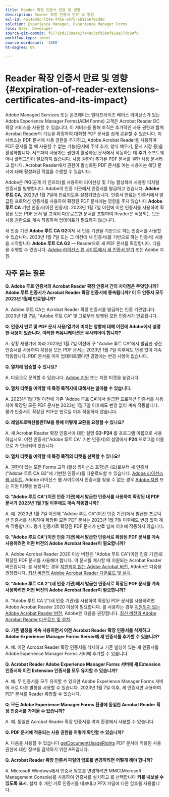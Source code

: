 ```yaml
---
title: Reader 확장 인증서 만료 및 영향
description: Reader 확장 인증서 만료 및 영향
exl-id: 4e14e0dc-f248-4f6e-a075-6012b6792d9d
solution: Experience Manager, Experience Manager Forms
role: User, Developer
source-git-commit: f6771bd1338a4e27a48c3efd39efe18e57cb98f9
workflow-type: tm+mt
source-wordcount: '1088'
ht-degree: 0%

---
```



# Reader 확장 인증서 만료 및 영향 {#expiration-of-reader-extensions-certificates-and-its-impact}

Adobe Managed Services 또는 온프레미스 엔터프라이즈 베이스 라이선스가 있는 Adobe Experience Manager Forms(AEM Forms) 고객은 Acrobat Reader DC 확장 서비스를 사용할 수 있습니다. 이 서비스를 통해 조직은 추가적인 사용 권한과 함께 Acrobat Reader의 기능을 확장하여 대화형 PDF 문서를 쉽게 공유할 수 있습니다. 이 서비스는 PDF 문서에 사용 권한을 추가하고, Adobe Acrobat Reader을 사용하여 PDF 문서를 열 때 사용할 수 없는 기능(문서에 주석 추가, 양식 채우기, 문서 저장 등)을 활성화합니다. 서드파티 사용자는 권한이 활성화된 문서에서 작동하는 데 추가 소프트웨어나 플러그인이 필요하지 않습니다. 사용 권한이 추가된 PDF 문서를 권한 사용 문서라고 합니다. Acrobat Reader에서 권한이 활성화된 PDF 문서를 여는 사용자는 해당 문서에 대해 활성화된 작업을 수행할 수 있습니다.

Adobe은 PKI(공개 키 인프라)를 사용하여 라이선싱 및 기능 활성화에 사용할 디지털 인증서를 발행합니다. Adobe이 인증 기관에서 인증서를 발급하고 있습니다. **Adobe 루트 CA**, 2023년 1월 7일에 만료되도록 설정되었습니다. 인증서 만료는 인증서에서 발급된 프로덕션 인증서를 사용하여 확장된 PDF 문서에는 영향을 주지 않습니다 **Adobe 루트 CA** 기반 인증서(이전 인증서). 2023년 1월 7일 이전에 이전 인증서를 사용하여 확장된 모든 PDF 문서 및 고객이 다운로드한 문서를 포함하여 Reader은 적용되는 모든 사용 권한으로 계속 작동하며 업데이트가 필요하지 않습니다.

새 인증 기관 **Adobe 루트 CA G2**&#x200B;이제 새 인증 기관을 기반으로 하는 인증서를 사용할 수 있습니다. 2023년 1월 7일 또는 그 이전에 새 인증서(를 기반으로 하는 인증서) 사용을 시작합니다 **Adobe 루트 CA G2** — Reader으로 새 PDF 문서를 확장합니다.  다음을 수행할 수 있습니다. [Adobe 라이선스 웹 사이트에서 새 인증서 받기](https://licensing.adobe.com/) 또는 Adobe 지원.

## 자주 묻는 질문

**Q. Adobe 루트 인증서와 Acrobat Reader 확장 인증서 간의 차이점은 무엇입니까? Adobe 루트 인증서가 Acrobat Reader 확장 인증서에 종속됩니까? 이 두 인증서 모두 2023년 1월에 만료됩니까?**

A. Adobe 루트 CA는 Acrobat Reader 확장 인증서를 발급하는 인증 기관입니다. 2023년 1월 7일, &quot;Adobe 루트 CA&quot; 및 그로부터 발행된 모든 인증서가 만료됩니다.

**Q. 인증서 만료 및 PDF 문서 사용/열기에 미치는 영향에 대해 이전에 Adobe에서 설명한 내용이 있습니다. 이러한 커뮤니케이션은 무시되어야 합니까?**

A. 상황 재평가에 따라 2023년 1월 7일 이전에 구 &quot;Adobe 루트 CA&quot;에서 발급한 생산 인증서를 사용하여 확장된 모든 PDF 문서는 2023년 1월 7일 이후에도 변경 없이 계속 작동합니다. PDF 문서를 이미 업데이트했다면 경험에는 변경 사항이 없습니다.

**Q. 열차에 탑승할 수 있나요?**

A. 다음으로 문의할 수 있습니다. [Adobe 지원](https://experienceleague.adobe.com/?support-solution=Experience+Manager#support) 또는 지원 티켓을 높입니다.

**Q. 열차 티켓을 예약할 때 특정 목적지에 대해서는 알아볼 수 있습니다.**

A. 2023년 1월 7일 이전에 기존 &#39;Adobe 루트 CA&#39;에서 발급한 프로덕션 인증서를 사용하여 확장된 모든 PDF 문서는 2023년 1월 7일 이후에도 변경 없이 계속 작동합니다. 평가 인증서로 확장된 PDF은 만료일 이후 작동하지 않습니다.

**Q. 레일프로텍션플랜TM을 통해 어떻게 교환을 요청할 수 있나요?**

A. 새 Acrobat Reader 확장 인증서에 대한 설명 **G3-P24** 를 프로그램 이름으로 사용하십시오. 이전 인증서(&quot;Adobe 루트 CA&quot; 기반 인증서)의 설명에서 **P24** 프로그램 이름으로 가 언급되어 있습니다.

**Q. 열차 티켓을 예약할 때 특정 목적의 티켓을 선택할 수 있나요?**

A. 권한이 있는 모든 Forms 고객 (활성 라이선스 포함)은 (으)로부터 새 인증서 (&quot;Adobe 루트 CA G2&quot;에 기반한 인증서)를 다운로드할 수 있습니다. [Adobe 라이선스 웹 사이트](https://licensing.adobe.com/). Adobe 라이선스 웹 사이트에서 인증서를 찾을 수 없는 경우 [Adobe 지원](https://experienceleague.adobe.com/?support-solution=Experience+Manager&amp;lang=en#support) 또는 지원 티켓을 높입니다.

**Q. &quot;Adobe 루트 CA&quot;(이전 인증 기관)에서 발급한 인증서를 사용하여 확장된 내 PDF 문서가 2023년 1월 7일 이후에도 계속 작동합니까?**

A. 예. 2023년 1월 7일 이전에 &quot;Adobe 루트 CA&quot;(이전 인증 기관)에서 발급한 프로덕션 인증서를 사용하여 확장된 모든 PDF 문서는 2023년 1월 7일 이후에도 변경 없이 계속 작동합니다. 평가 인증서로 확장된 PDF 문서가 만료 날짜 이후에 작동하지 않습니다.

**Q. &quot;Adobe 루트 CA&quot;(이전 인증 기관)에서 발급한 인증서로 확장된 PDF 문서를 계속 사용하려면 어떤 버전의 Adobe Acrobat Reader이 필요합니까?**

A. Adobe Acrobat Reader 2020 이상 버전은 &quot;Adobe 루트 CA&quot;(이전 인증 기관)로 확장된 PDF 문서를 사용해야 합니다. 이 문서를 게시할 때 지원되는 Acrobat Reader 버전입니다. 를 사용하는 경우 [지원되지 않는 Adobe Acrobat 버전](https://helpx.adobe.com/kr/support/programs/eol-matrix.html), Adobe은 다음을 권장합니다. [최신 버전의 Adobe Acrobat Reader 다운로드 및 설치](https://get.adobe.com/reader/).

**Q. &quot;Adobe 루트 CA 2&quot;(새 인증 기관)에서 발급한 인증서로 확장된 PDF 문서를 계속 사용하려면 어떤 버전의 Adobe Acrobat Reader이 필요합니까?**

A. &quot;Adobe 루트 CA 2&quot;(새 인증 기관)를 사용하여 확장된 PDF 문서를 사용하려면 Adobe Acrobat Reader 2020 이상이 필요합니다. 를 사용하는 경우 [지원되지 않는 Adobe Acrobat Reader 버전](https://helpx.adobe.com/kr/support/programs/eol-matrix.html), Adobe은 다음을 권장합니다. [최신 버전의 Adobe Acrobat Reader 다운로드 및 설치](https://get.adobe.com/reader/).

**Q. 기존 별칭을 계속 사용하면서 이전 Acrobat Reader 확장 인증서를 삭제하고 Adobe Experience Manager Forms Server에 새 인증서를 추가할 수 있습니까?**

A. 예. 이전 Acrobat Reader 확장 인증서를 삭제하고 기존 별칭이 있는 새 인증서를 Adobe Experience Manager Forms 서버에 추가할 수 있습니다.

**Q. Acrobat Reader Adobe Experience Manager Forms 서버에 새 Extension 인증서와 이전 Extension 인증서를 모두 유지할 수 있습니까?**

A. 예. 두 인증서를 모두 유지할 수 있지만 Adobe Experience Manager Forms 서버에 서로 다른 별칭을 사용할 수 있습니다. 2023년 1월 7일 이후, 새 인증서만 사용하여 PDF 문서를 Reader 확장할 수 있습니다.

**Q. 모든 Adobe Experience Manager Forms 환경에 동일한 Acrobat Reader 확장 인증서를 가져올 수 있습니까?**

A. 예. 동일한 Acrobat Reader 확장 인증서를 여러 환경에서 사용할 수 있습니다.

**Q. PDF 문서에 적용되는 사용 권한을 어떻게 확인할 수 있습니까?**

A. 다음을 사용할 수 있습니다 [getDocumentUsageRights](https://experienceleague.adobe.com/docs/experience-manager-65/forms/developer-reference/programming-aem-forms-jee/java-api-quick-start-code-examples/acrobat-reader-dc-extensions-service.html?lang=en#quick-start-soap-mode-retrieving-credential-information-using-the-java-api) PDF 문서에 적용된 사용 권한에 대한 정보를 검색하기 위한 API입니다.

**Q. Acrobat Reader 확장 인증서 파일의 암호를 변경하려면 어떻게 해야 합니까?**

A. Microsoft Windows에서 인증서 암호를 변경하려면 MMC(Microsoft Management Console)를 사용하여 인증서를 설치하고 를 선택합니다 **키를 내보낼 수 있도록 표시**. 설치 후 개인 키로 인증서를 내보내고 PFX 파일에 다른 암호를 사용합니다.


<!-- 
## Applying the certificates {#obtaning-and-applying-the-certificates} 

You can choose one of the following paths to apply latest certificates:

* [Updating certificates for an AEM Forms on JEE environment](#Updating-and-Applying-certificates-for-an-AEM-Forms-on-JEE-environment) 
* [Updating certificates for an AEM Forms on OSGi environment](#Updating-and-applying-certificates-for-an-AEM-Forms-on-OSGi-environment)

>[!NOTE]
>
>The document uses the term certificates and credentials interchangeably.

### Pre-requisites {#Pre-requisites}

Updating the certificates requires using actions available on AEM Forms administrator console and Reader Extension APIs provided by AEM Forms. The document is intended for users and administrators with knowledge of using Adobe Experience Manger Forms APIs. Before you start, ensure that: 

* the user has administrator rights on underlying AEM Forms environment. 
* the user has setup the [development environment](https://experienceleague.adobe.com/docs/experience-manager-65/developing/devtools/howto-projects-eclipse.html) and has access to it.
* [obtain the certificates](#obtain-the-certificates).


### Obtain the certificates {#obtain-the-certificates}

The Rights credential is delivered as a digital certificate that contains the public key, the private key, and the password used to access the credential.

If your organization purchases a production version of Reader Extensions, the production Rights credential is delivered by Adobe Licensing Website (LWS). A production Rights credential is unique to your organization and can enable the specific usage rights that you require.

If you obtained Reader Extensions through a partner or software provider who integrated Reader Extensions into their software, the Rights credential is provided to you by that partner who, in turn, receives this credential from Adobe.

>[!NOTE]
>
>The Rights credential cannot be used for typical document signing or assertion of identity. For these applications, you can use a self-sign certificate or acquire an identity certificate from a Certificate Authority (CA).

The following types of Rights credentials are available:

**Customer Evaluation**: A credential with a short validity period that is provided to customers who want to evaluate Reader Extensions. Usage rights applied to documents using this credential expire when the credential expires. This type of credential is valid only for two to three months.

**Production**: A credential with a long validity period that is provided to customers who purchased the full product. Production credentials are unique to each customer but can be installed on multiple systems.

If you have already used certificates to reader extend PDF files, download a production certificate from [Adobe Licensing Website (LWS)](https://licensing.adobe.com/).

### Applying certificates for an AEM Forms on JEE environment {#Updating-and-Applying-certificates-for-an-AEM-Forms-on-JEE-environment} 

Applying new certificates on AEM Forms on JEE stack requires importing new credentials and applying usage rights. You can use admin console to import credentials and AEM Forms Reader Extension APIs to apply usage rights. 

#### Import and configure credentials 

You can use the Trust Store Management pages to import a new credential. The Trust Store may contain more than one Reader Extensions credential. Designate one of those credentials as the default Reader Extensions credential. The default credential is used when a Workbench user is unable to determine which credential to use during process creation. These rules apply to default credentials:

* If you import a Reader Extensions credential and the Trust Store contains no other Reader Extensions credentials, it is set as the default.
* If you import a Reader Extensions credential with the Default option selected, the default type is removed from an existing default credential. The imported credential becomes the default.
* You cannot delete a default Reader Extensions credential. To delete the default credential, first set another credential as the default. An exception to this rule is that if there is only one credential, you can delete it even though it is the default.
* You cannot update a default Reader Extensions credential.

To import the credentials: 

1. In administration console, click Settings > Trust Store Management > Local Credentials.
1. Click Import and, under Trust Store Type, select Acrobat Reader DC extensions Credential.
1. (Optional) To indicate that this credential is the default credential to use with Acrobat Reader DC extensions, select Default.
1. In the Alias box, type an identifier for the credential. This identifier is used as the display name for the credential in Acrobat Reader DC extensions. This alias is also used to access the credential programmatically using the AEM forms SDK.
1. Click Choose File to locate the credential, type the password of the credential, and then click OK.

If the error message "Failed to import credential due to either incorrect file format, or incorrect password" appears, verify that the password is valid.

You can also import and delete credentials programmatically. (See [Programming with AEM forms](../../developing/credentials.md).)

<!-- ### Remove usage rights from existing rights-enabled PDF documents

Remove usage rights from existing rights-enabled PDF documents before applying usage rights with latest credentials. AEM Forms on JEE provides APIs to remove usage rights. For detailed instructions, see [Removing Usage Rights from PDF Documents](../../developing/assigning-usage-rights.md#removing-usage-rights-from-pdf-documents).

To remove usage rights for AEM Forms on JEE processes developed in Workbench, see [Workbench Help](https://helpx.adobe.com/content/dam/help/en/experience-manager/6-5/forms/pdf/WorkbenchHelp.pdf). 

#### Apply the usage rights to PDF documents 

After importing new credentials, you can apply usage rights to PDF documents using the Acrobat Reader DC extensions Java Client API and web service.  For details, see [Applying Usage Rights to PDF Documents](../../developing/assigning-usage-rights.md#applying-usage-rights-to-pdf-documents). 


### Applying certificates for an AEM Forms on OSGi environment {#Updating-and-applying-certificates-for-an-AEM-Forms-on-OSGi-environment}

Applying new certificates on AEM Forms on OSGi stack requires importing new credentials and applying usage rights. You can use admin console to import credentials and AEM Forms Reader Extension APIs to apply usage rights. 

#### Import credentials {#Import-credentials}

In an AEM Forms on OSGi environment, a Reader Extension credential is associated with fd-service user. Before adding credentials for fd-user key store, perform the following steps to create a key store: 

1. Log in to your AEM Author instance as an Administrator.
1. Go to **[!UICONTROL Tools]**> **[!UICONTROL Security]**>**[!UICONTROL Users]**.
1. Scroll down the list of users until you find fd-service user account.
1. Click **[!UICONTROL fd-service]** user.
1. Click keystore tab.
1. Click **[!UICONTROL Create KeyStore]**.
1. Set the KeyStore Access Password and save your settings to create the KeyStore password.

After creating the key-store, add credentials to fd-service user. The following video explains the steps: 

>[!VIDEO](https://images-tv.adobe.com/mpcv3/5577/8db8e554-f04b-4fae-8108-b9b5e0eb03ad_1627925794.854x480at800_h264.mp4)

The following command list the details of the pfx file. Before running the command, navigate to the directory that contains the .pfx file.

`keytool -v -list -storetype pkcs12 -keystore [name of your .pfx file]`

For example, keytool -v -list -storetype pkcs12 -keystore 1005566.pfx where 1005566.pfx is the name of my pfx file

<!-- ### Remove usage rights from existing rights-enabled PDF documents

Remove usage rights from existing rights-enabled PDF documents before applying usage rights with latest credentials. You can remove the usage rights for a document by invoking the removeUsageRights API from within the docAssuranceServiceAPI. For detailed information, see [Remove Usage Rights](/help/forms/using/aem-document-services-programmatically.md#removing-usage-rights) document.

#### Apply the usage rights to PDF documents 

To apply usage rights in an AEM Forms on OSGi environment, Create custom OSGi service to usage rights to the documents. You can also create a servlet with a POST method to return the reader extended PDF to the user. For detailed instructions, see [Applying Reader Extensions](https://experienceleague.adobe.com/docs/experience-manager-learn/forms/document-services/apply-reader-extension-rights-to-pdf.html).  -->
